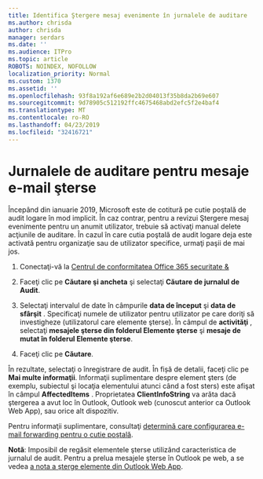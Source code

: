 ```yaml
---
title: Identifica Ştergere mesaj evenimente în jurnalele de auditare
ms.author: chrisda
author: chrisda
manager: serdars
ms.date: ''
ms.audience: ITPro
ms.topic: article
ROBOTS: NOINDEX, NOFOLLOW
localization_priority: Normal
ms.custom: 1370
ms.assetid: ''
ms.openlocfilehash: 93f8a192af6e689e2b2d04013f35b8da2b69e607
ms.sourcegitcommit: 9d78905c512192ffc4675468abd2efc5f2e4baf4
ms.translationtype: MT
ms.contentlocale: ro-RO
ms.lasthandoff: 04/23/2019
ms.locfileid: "32416721"
---
```

# <a name="audit-logs-for-deleted-email-messages"></a>Jurnalele de auditare pentru mesaje e-mail şterse

Începând din ianuarie 2019, Microsoft este de cotitură pe cutie poştală de audit logare în mod implicit. În caz contrar, pentru a revizui Ştergere mesaj evenimente pentru un anumit utilizator, trebuie să activaţi manual delete acţiunile de auditare. În cazul în care cutia poştală de audit logare deja este activată pentru organizaţie sau de utilizator specifice, urmaţi paşii de mai jos.

1. Conectaţi-vă la [Centrul de conformitatea Office 365 securitate &](https://protection.office.com/)

2. Faceţi clic pe **Căutare şi ancheta** şi selectaţi **Căutare de jurnalul de Audit**.

3. Selectaţi intervalul de date în câmpurile **data de început** şi **data de sfârşit** . Specificaţi numele de utilizator pentru utilizator pe care doriţi să investigheze (utilizatorul care elemente şterse). În câmpul de **activităţi** , selectaţi **mesajele şterse din folderul Elemente şterse** şi **mesaje de mutat în folderul Elemente şterse**.

4. Faceţi clic pe **Căutare**.

În rezultate, selectaţi o înregistrare de audit. În fișă de detalii, faceţi clic pe **Mai multe informaţii**. Informaţii suplimentare despre element şters (de exemplu, subiectul şi locaţia elementului atunci când a fost sters) este afişat în câmpul **AffectedItems** . Proprietatea **ClientInfoString** va arăta dacă ştergerea a avut loc în Outlook, Outlook web (cunoscut anterior ca Outlook Web App), sau orice alt dispozitiv.

Pentru informaţii suplimentare, consultaţi [determină care configurarea e-mail forwarding pentru o cutie poştală](https://docs.microsoft.com/office365/securitycompliance/auditing-troubleshooting-scenarios#determining-if-a-user-deleted-email-items).

**Notă**: Imposibil de regăsit elementele şterse utilizând caracteristica de jurnalul de audit. Pentru a prelua mesajele şterse în Outlook pe web, a se vedea [a nota a şterge elemente din Outlook Web App](https://support.office.com/article/C3D8FC15-EEEF-4F1C-81DF-E27964B7EDD4).
